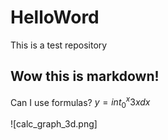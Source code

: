 # HelloWord
This is a test repository

## Wow this is markdown!

Can I use formulas? $y=int_0^x 3x dx$

![calc_graph_3d.png]
